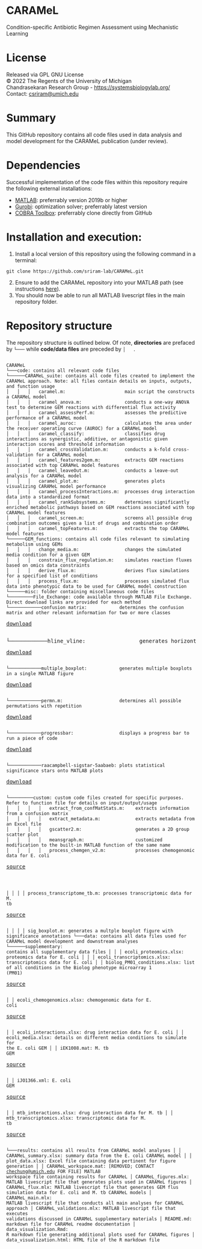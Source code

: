 # CARAMeL
Condition-specific Antibiotic Regimen Assessment using Mechanistic Learning

# License
Released via GPL GNU License  
&copy; 2022 The Regents of the University of Michigan  
Chandrasekaran Research Group - https://systemsbiologylab.org/  
Contact: csriram@umich.edu  

# Summary
This GitHub repository contains all code files used in data analysis and model development for the CARAMeL publication (under review). 

# Dependencies
Successful implementation of the code files within this repository require the following external installations: 
- [MATLAB](https://www.mathworks.com/products/matlab.html): preferrably version 2019b or higher
- [Gurobi](https://www.gurobi.com/): optimization solver; preferrably latest version
- [COBRA Toolbox](https://github.com/opencobra/cobratoolbox): preferrably clone directly from GitHub

# Installation and execution: 
1. Install a local version of this repository using the following command in a terminal: 
```
git clone https://github.com/sriram-lab/CARAMeL.git
```
2. Ensure to add the CARAMeL repository into your MATLAB path (see instructions [here](https://www.mathworks.com/help/matlab/matlab_env/add-remove-or-reorder-folders-on-the-search-path.html)). 
3. You should now be able to run all MATLAB livescript files in the main repository folder.

# Repository structure
The repository structure is outlined below. Of note, **directories** are prefaced by `└───` while **code/data files** are preceded by `│   `. 
<pre><code>
CARAMeL
└───code: contains all relevant code files
└──────CARAMeL_suite: contains all code files created to implement the CARAMeL approach. Note: all files contain details on inputs, outputs, and function usage
│   │   │   caramel.m:                      main script the constructs a CARAMeL model
│   │   │   caramel_anova.m:                conducts a one-way ANOVA test to determine GEM reactions with differential flux activity 
│   │   │   caramel_assessPerf.m:           assesses the predictive performance of a CARAMeL model
│   │   │   caramel_auroc:                  calculates the area under the receiver operating curve (AUROC) for a CARAMeL model 
│   │   │   caramel_classify:               classifies drug interactions as synergistic, additive, or antagonistic given interaction scores and threshold information
│   │   │   caramel_crossValidation.m:      conducts a k-fold cross-validation for a CARAMeL model
│   │   │   caramel_features2gem.m:         extracts GEM reactions associated with top CARAMeL model features
│   │   │   caramel_leaveOut.m:             conducts a leave-out analysis for a CARAMeL model
│   │   │   caramel_plot.m:                 generates plots visualizing CARAMeL model performance
│   │   │   caramel_processInteractions.m:  processes drug interaction data into a standardized format
│   │   │   caramel_rankSubsystems.m:       determines significantly enriched metabolic pathways based on GEM reactions associated with top CARAMeL model features
│   │   │   caramel_screen.m:               screens all possible drug combination outcomes given a list of drugs and combination order
│   │   │   caramel_topFeatures.m:          extracts the top CARAMeL model features 
└──────GEM_functions: contains all code files relevant to simulating metabolism using GEMs
│   │   │   change_media.m:                 changes the simulated media condition for a given GEM
│   │   │   constrain_flux_regulation.m:    simulates reaction fluxes based on omics data constraints
│   │   │   derive_flux.m:                  derives flux simulations for a specified list of conditions
│   │   │   process_flux.m:                 processes simulated flux data into phenotypic data to be used for CARAMeL model construction
└──────misc: folder containing miscellaneous code files
└─────────File_Exchange: code available through MATLAB File Exchange. Direct download links are provided for each method
└────────────confusion matrix:            determines the confusion matrix and other relevant information for two or more classes</code><p><a href="https://www.mathworks.com/matlabcentral/fileexchange/60900-multi-class-confusion-matrixl">download</a></p><c>
└────────────hline_vline:                 generates horizontal and vertical lines on MATLAB plots</c><p><a href="https://www.mathworks.com/matlabcentral/fileexchange/1039-hline-and-vline">download</a></p><code>
└────────────multiple_boxplot:            generates multiple boxplots in a single MATLAB figure</code><p><a href="https://www.mathworks.com/matlabcentral/fileexchange/47233-multiple_boxplot-m">download</a></p><code>
└────────────permn.m:                     determines all possible permutations with repetition</code><p><a href="https://www.mathworks.com/matlabcentral/fileexchange/7147-permn">download</a></p><code>
└────────────progressbar:                 displays a progress bar to run a piece of code</code><p><a href="https://www.mathworks.com/matlabcentral/fileexchange/6922-progressbar">download</a></p><code>
└────────────raacampbell-sigstar-5aabaeb: plots statistical significance stars onto MATLAB plots</code><p><a href="https://www.mathworks.com/matlabcentral/fileexchange/39696-raacampbell-sigstar">download</a></p><code>
└─────────custom: custom code files created for specific purposes. Refer to function file for details on input/output/usage
│   │   │   │   extract_from_confMatStats.m:    extracts information from a confusion matrix
│   │   │   │   extract_metadata.m:             extracts metadata from an Excel file
│   │   │   │   gscatter2.m:                    generates a 2D group scatter plot
│   │   │   │   meansgraph.m:                   customized modification to the built-in MATLAB function of the same name
│   │   │   │   process_chemgen_v2.m:           processes chemogenomic data for E. coli</code><pre><a href="https://doi.org/10.15252/msb.20156777">source</a></pre><code>
│   │   │   │   process_transcriptome_tb.m:     processes transcriptomic data for M. tb</code><pre><a href="https://doi.org/10.1128/mBio.02627-19">source</a></pre><code>
│   │   │   │   sig_boxplot.m:                  generates a multple boxplot figure with significance annotations
└───data: contains all data files used for CARAMeL model development and downstream analyses
└──────supplementary: contains all supplementary data files
│   │   │   ecoli_proteomics.xlsx:          proteomics data for E. coli
│   │   │   ecoli_transcriptomics.xlsx:     transcriptomics data for E. coli
│   │   biolog_PM01_conditions.xlsx:        list of all conditions in the Biolog phenotype microarray 1 (PM01)</code><pre><a href="https://www.biolog.com/products-portfolio-overview/phenotype-microarrays-for-microbial-cells/">source</a></pre><code>
│   │   ecoli_chemogenomics.xlsx:           chemogenomic data for E. coli</code><pre><a href="https://doi.org/10.1016/j.cell.2010.11.052">source</a></pre><code>
│   │   ecoli_interactions.xlsx:            drug interaction data for E. coli
│   │   ecoli_media.xlsx:                   details on different media conditions to simulate for the E. coli GEM
│   │   iEK1008.mat:                        M. tb GEM</code><pre><a href="https://doi.org/10.1186/s12918-018-0557-y">source</a></pre><code>
│   │   iJO1366.xml:                        E. coli GEM</code><pre><a href="https://dx.doi.org/10.1038%2Fmsb.2011.65">source</a></pre><code>
│   │   mtb_interactions.xlsx:              drug interaction data for M. tb
│   │   mtb_transcriptomics.xlsx:           transcriptomic data for M. tb</code><pre><a href="https://doi.org/10.1128/mBio.02627-19">source</a></pre><code>
└───results: contains all results from CARAMeL model analyses
│   │   CARAMeL_summary.xlsx:               summary data from the E. coli CARAMeL model
│   │   plot_data.xlsx:                     Excel file containing data pertinent for figure generation
│   │   CARAMeL_workspace.mat:              [REMOVED; CONTACT chechung@umich.edu FOR FILE] MATLAB workspace file containing results for CARAMeL
│   CARAMeL_figures.mlx:        MATLAB livescript file that generates plots used in CARAMeL figures
│   CARAMeL_flux.mlx:           MATLAB livescript file that generates GEM flus simulation data for E. coli and M. tb CARAMeL models
│   CARAMeL_main.mlx:           MATLAB livescript file that conducts all main analyses for CARAMeL approach
│   CARAMeL_validations.mlx:    MATLAB livescript file that executes validations discussed in CARAMeL supplementary materials
│   README.md:                  markdown file for CARAMeL readme documentation
│   data_visualization.Rmd:     R markdown file generating additional plots used for CARAMeL figures
│   data_visualization.html:    HTML file of the R markdown file
</code></pre>
